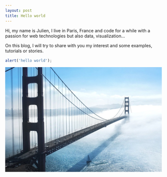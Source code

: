 ```yaml
---
layout: post
title: Hello world
---
```


Hi, my name is Julien, I live in Paris, France and code for a while with a passion for web technologies but also data, visualization...

On this blog, I will try to share with you my interest and some examples, tutorials or stories.

```javascript
alert('hello world');
```

![Just for fun](/images/posts/pexels-photo.jpg)
